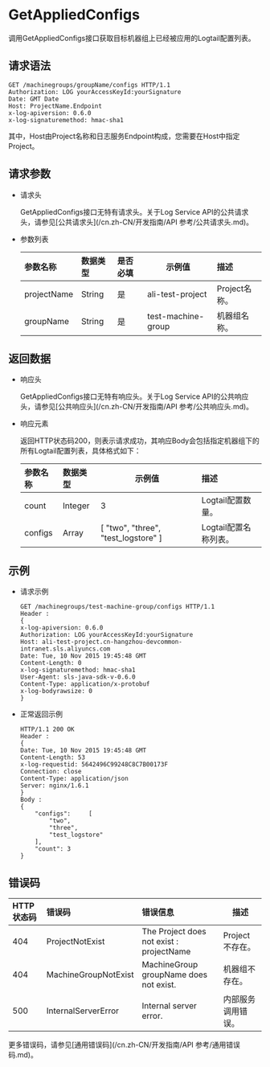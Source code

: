 # GetAppliedConfigs

调用GetAppliedConfigs接口获取目标机器组上已经被应用的Logtail配置列表。

## 请求语法

```
GET /machinegroups/groupName/configs HTTP/1.1
Authorization: LOG yourAccessKeyId:yourSignature 
Date: GMT Date
Host: ProjectName.Endpoint
x-log-apiversion: 0.6.0
x-log-signaturemethod: hmac-sha1
```

其中，Host由Project名称和日志服务Endpoint构成，您需要在Host中指定Project。

## 请求参数

-   请求头

    GetAppliedConfigs接口无特有请求头。关于Log Service API的公共请求头，请参见[公共请求头](/cn.zh-CN/开发指南/API 参考/公共请求头.md)。

-   参数列表

    |参数名称|数据类型|是否必填|示例值|描述|
    |:---|:---|:---|---|:-|
    |projectName|String|是|ali-test-project|Project名称。|
    |groupName|String|是|test-machine-group|机器组名称。|


## 返回数据

-   响应头

    GetAppliedConfigs接口无特有响应头。关于Log Service API的公共响应头，请参见[公共响应头](/cn.zh-CN/开发指南/API 参考/公共响应头.md)。

-   响应元素

    返回HTTP状态码200，则表示请求成功，其响应Body会包括指定机器组下的所有Logtail配置列表，具体格式如下：

    |参数名称|数据类型|示例值|描述|
    |:---|:---|---|:-|
    |count|Integer|3|Logtail配置数量。|
    |configs|Array|\[ "two", "three", "test\_logstore" \]|Logtail配置名称列表。|


## 示例

-   请求示例

    ```
    GET /machinegroups/test-machine-group/configs HTTP/1.1
    Header :
    {
    x-log-apiversion: 0.6.0
    Authorization: LOG yourAccessKeyId:yourSignature
    Host: ali-test-project.cn-hangzhou-devcommon-intranet.sls.aliyuncs.com
    Date: Tue, 10 Nov 2015 19:45:48 GMT
    Content-Length: 0
    x-log-signaturemethod: hmac-sha1
    User-Agent: sls-java-sdk-v-0.6.0
    Content-Type: application/x-protobuf
    x-log-bodyrawsize: 0
    }
    ```

-   正常返回示例

    ```
    HTTP/1.1 200 OK
    Header :
    {
    Date: Tue, 10 Nov 2015 19:45:48 GMT
    Content-Length: 53
    x-log-requestid: 5642496C99248C8C7B00173F
    Connection: close
    Content-Type: application/json
    Server: nginx/1.6.1
    }
    Body :
    {
        "configs":     [
            "two",
            "three",
            "test_logstore"
        ],
        "count": 3
    }
    ```


## 错误码

|HTTP状态码|错误码|错误信息|描述|
|:------|:--|:---|--|
|404|ProjectNotExist|The Project does not exist : projectName|Project不存在。|
|404|MachineGroupNotExist|MachineGroup groupName does not exist.|机器组不存在。|
|500|InternalServerError|Internal server error.|内部服务调用错误。|

更多错误码，请参见[通用错误码](/cn.zh-CN/开发指南/API 参考/通用错误码.md)。

